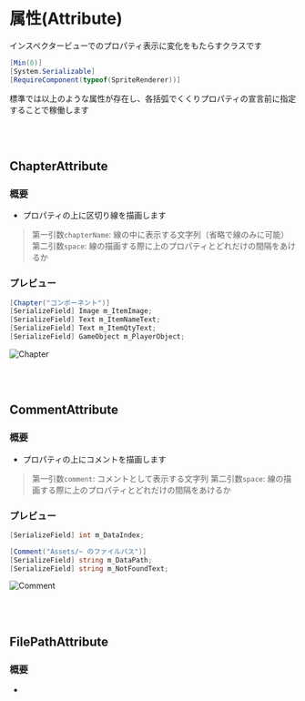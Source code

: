 # 属性(Attribute)
インスペクタービューでのプロパティ表示に変化をもたらすクラスです

```C#
[Min(0)]
[System.Serializable]
[RequireComponent(typeof(SpriteRenderer))]
```
標準では以上のような属性が存在し、各括弧でくくりプロパティの宣言前に指定することで稼働します

<br></br>

## ChapterAttribute
### 概要
- プロパティの上に区切り線を描画します
> 第一引数`chapterName`: 線の中に表示する文字列（省略で線のみに可能）  
> 第二引数`space`: 線の描画する際に上のプロパティとどれだけの間隔をあけるか

### プレビュー
```C#
[Chapter("コンポーネント")]
[SerializeField] Image m_ItemImage;
[SerializeField] Text m_ItemNameText;
[SerializeField] Text m_ItemQtyText;
[SerializeField] GameObject m_PlayerObject;
```
![Chapter](https://github.com/Woskni/Woskni/assets/103394833/ff64ded9-4c18-4358-9cde-ec939dd31cc0)


<br></br>

## CommentAttribute
### 概要
- プロパティの上にコメントを描画します
> 第一引数`comment`: コメントとして表示する文字列
> 第二引数`space`: 線の描画する際に上のプロパティとどれだけの間隔をあけるか

### プレビュー
```C#
[SerializeField] int m_DataIndex;

[Comment("Assets/~ のファイルパス")]
[SerializeField] string m_DataPath;
[SerializeField] string m_NotFoundText;
```
![Comment](https://github.com/Woskni/Woskni/assets/103394833/96dca7f3-dfce-4adc-8051-fcca334afdc4)

<br></br>

## FilePathAttribute
### 概要
- 
> 
> 